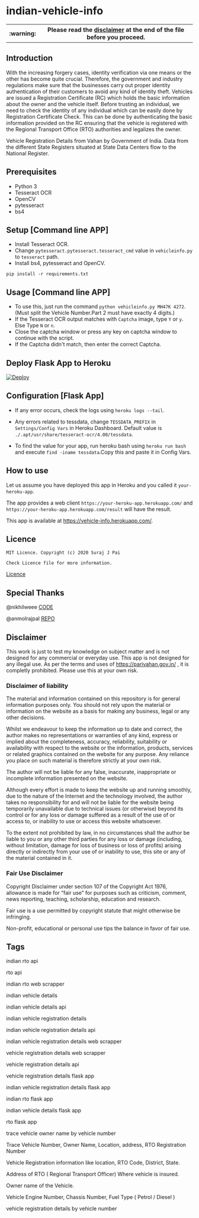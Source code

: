 # indian-vehicle-info

<meta name="title" content="indian-vehicle-info">
<meta name="google-site-verification" content="5RwvfxhskLEn5yvG-pb1wefMTa_W03rH9JfpljAT0U0" />
<meta name="description" content="Trace Vehicle Number, Owner Name, Location, address, RTO Registration Number.Vehicle Registration information like location, RTO Code, District, State.">
<meta name="keywords" content="indian rto api,rto api,indian rto web scrapper,indian vehicle details,indian vehicle details api,indian vehicle registration details,indian vehicle registration details api,indian vehicle registration details web scrapper,vehicle registration details web scrapper,vehicle registration details api,vehicle registration details flask app,indian vehicle registration details flask app,indian rto flask app,indian vehicle details flask app,rto flask app">
<meta name="robots" content="index, follow">
<meta http-equiv="Content-Type" content="text/html; charset=utf-8">
<meta name="language" content="English">
<meta name="revisit-after" content="1 day">
<meta name="author" content="fatalcoder524">

<table>
  <tr>
    <th> :warning: </th>
    <th>Please read the <a href="#disclaimer">disclaimer</a> at the end of the file before you proceed.</th>
  </tr>
</table>

## Introduction

With the increasing forgery cases, identity verification via one means or the other has become quite crucial. Therefore, the government and industry regulations make sure that the businesses carry out proper identity authentication of their customers to avoid any kind of identity theft. Vehicles are issued a Registration Certificate (RC) which holds the basic information about the owner and the vehicle itself. Before trusting an individual, we need to check the identity of any individual which can be easily done by Registration Certificate Check. This can be done by authenticating the basic information provided on the RC ensuring that the vehicle is registered with the Regional Transport Office (RTO) authorities and legalizes the owner.

Vehicle Registration Details from Vahan by Government of India. Data from the different State Registers situated at State Data Centers flow to the National Register.

## Prerequisites

* Python 3
* Tesseract OCR
* OpenCV
* pytesseract
* bs4

## Setup [Command line APP]

* Install Tesseract OCR.
* Change `pytesseract.pytesseract.tesseract_cmd` value in `vehicleinfo.py` to `tesseract` path.
* Install bs4, pytesseract and OpenCV.
```
pip install -r requirements.txt
```

## Usage [Command line APP]

* To use this, just run the command `python vehicleinfo.py MH47K 4272`.(Must split the Vehicle Number.Part 2 must have exactly 4 digits.)
* If the Tesseract OCR output matches with `Captcha` image, type `Y` or `y`. Else Type `N` or `n`. 
* Close the captcha window or press any key on captcha window to continue with the script.
* If the Captcha didn't match, then enter the correct Captcha.

## Deploy Flask App to Heroku

[![Deploy](https://www.herokucdn.com/deploy/button.png)](https://heroku.com/deploy)

## Configuration [Flask App]

* If any error occurs, check the logs using `heroku logs --tail`.

* Any errors related to tessdata, change `TESSDATA_PREFIX` in `Settings/Config Vars` in Heroku Dashboard. Default value is `./.apt/usr/share/tesseract-ocr/4.00/tessdata`. 

* To find the value for your app, run heroku bash using `heroku run bash` and execute `find -iname tessdata`.Copy this and paste it in Config Vars.

## How to use
Let us assume you have deployed this app in Heroku and you called it `your-heroku-app`.

The app provides a web client `https://your-heroku-app.herokuapp.com/` and `https://your-heroku-app.herokuapp.com/result` will have the result.

This app is available at https://vehicle-info.herokuapp.com/.

## Licence
```
MIT Licence. Copyright (c) 2020 Suraj J Pai

Check Licence file for more information.
```
[Licence](LICENCE)

## Special Thanks

@nikhilweee [CODE](https://gist.github.com/nikhilweee/9efd9731880104dd00ecf2ed8effacc5)

@anmolrajpal [REPO](https://github.com/anmolrajpal/vehicle-info)

## Disclaimer

This work is just to test my knowledge on subject matter and is not designed for any commercial or everyday use. This app is not designed for any illegal use. As per the terms and uses of https://parivahan.gov.in/ , it is completly prohibited. Please use this at your own risk.

### Disclaimer of liability

The material and information contained on this repository is for general information purposes only. You should not rely upon the material or information on the website as a basis for making any business, legal or any other decisions.

Whilst we endeavour to keep the information up to date and correct, the author makes no representations or warranties of any kind, express or implied about the completeness, accuracy, reliability, suitability or availability with respect to the website or the information, products, services or related graphics contained on the website for any purpose. Any reliance you place on such material is therefore strictly at your own risk.

The author will not be liable for any false, inaccurate, inappropriate or incomplete information presented on the website.

Although every effort is made to keep the website up and running smoothly, due to the nature of the Internet and the technology involved, the author takes no responsibility for and will not be liable for the website being temporarily unavailable due to technical issues (or otherwise) beyond its control or for any loss or damage suffered as a result of the use of or access to, or inability to use or access this website whatsoever.

To the extent not prohibited by law, in no circumstances shall the author be liable to you or any other third parties for any loss or damage (including, without limitation, damage for loss of business or loss of profits) arising directly or indirectly from your use of or inability to use, this site or any of the material contained in it.

### Fair Use Disclaimer

Copyright Disclaimer under section 107 of the Copyright Act 1976, allowance is made for “fair use” for purposes such as criticism, comment, news reporting, teaching, scholarship, education and research.

Fair use is a use permitted by copyright statute that might otherwise be infringing. 

Non-profit, educational or personal use tips the balance in favor of fair use. 

## Tags

indian rto api

rto api

indian rto web scrapper

indian vehicle details

indian vehicle details api

indian vehicle registration details

indian vehicle registration details api

indian vehicle registration details web scrapper

vehicle registration details web scrapper

vehicle registration details api

vehicle registration details flask app

indian vehicle registration details flask app

indian rto flask app

indian vehicle details flask app

rto flask app

trace vehicle owner name by vehicle number

Trace Vehicle Number, Owner Name, Location, address, RTO Registration Number

Vehicle Registration information like location, RTO Code, District, State.

Address of RTO ( Regional Transport Officer) Where vehicle is insured.

Owner name of the Vehicle.

Vehicle Engine Number, Chassis Number, Fuel Type ( Petrol / Diesel )

vehicle registration details by vehicle number

